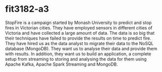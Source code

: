 # fit3182-a3

StopFire is a campaign started by Monash University to predict and stop fires in Victorian cities.
They have employed sensors in different cities of Victoria and have collected a large amount of data.
The data is so big that their techniques have failed to provide the results on time to predict fire.
They have hired us as the data analyst to migrate their data to the NoSQL database (MongoDB).
They want us to analyse their data and provide them with results.
In addition, they want us to build an application, a complete setup from streaming to storing and analysing the data for them using Apache Kafka,  Apache Spark Streaming and MongoDB.
